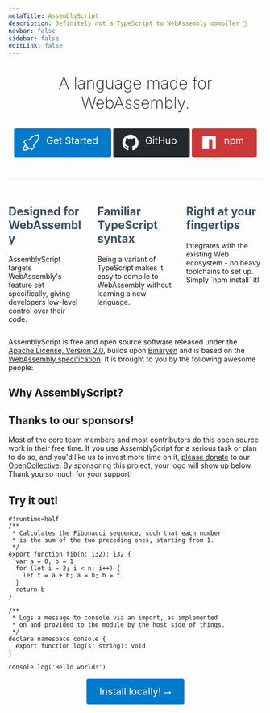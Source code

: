 ```yaml
---
metaTitle: AssemblyScript
description: Definitely not a TypeScript to WebAssembly compiler 🚀
navbar: false
sidebar: false
editLink: false
---
```


<div id="hero">
  <Logo />
  <h1>A language made for WebAssembly.</h1>
  <p class="action">
    <a href="/introduction.html">
      <svg viewBox="0 0 256 256" fill="#fff"><path d="M239.966.006a168.294 168.294 0 00-33.5 3.338 163.163 163.163 0 00-31.72 9.684 169.567 169.567 0 00-29.384 15.692 168.17 168.17 0 00-25.933 21.26L89.378 80.03h-47.97L1.34 119.989l28.382 28.382-9.126 27.268c-5.12 5.713-9.09 11.576-11.908 17.585a87.16 87.16 0 00-6.122 18.81C1.304 218.638.56 225.573.338 232.847a758.42 758.42 0 00-.334 23.15H16.03c6.011 0 11.872-.298 17.586-.893A93.672 93.672 0 0050.2 251.88a76.862 76.862 0 0015.694-6.233c5.046-2.672 9.869-6.083 14.47-10.24l27.267-9.127 28.382 28.382 39.956-40.068v-47.97l30.051-30.052a168.17 168.17 0 0021.258-25.934 169.563 169.563 0 0015.694-29.383 163.165 163.165 0 009.684-31.72 168.204 168.204 0 003.338-33.5V.007zm0 16.028a153.58 153.58 0 01-3.671 33.5 154.67 154.67 0 01-10.908 31.943c-1.384 3.248-1.853 4.187-3.675 7.568a161.08 161.08 0 01-12.24 19.144 152.049 152.049 0 01-14.693 17.029l-34.896 34.896.059 47.913-23.929 23.928-25.695-25.558-16.891 5.314-49.286-49.365 5.105-17.02-25.201-25.338 23.93-23.93 47.492.184 35.315-35.02a152.044 152.044 0 0117.027-14.694 161.076 161.076 0 0119.146-12.242c3.024-1.706 3.963-2.177 7.567-3.671a144.153 144.153 0 0131.833-10.909 154.982 154.982 0 0133.611-3.672zM37.512 181.536l8.459 8.459c-2.449 2.373-4.527 4.86-6.232 7.457a47.43 47.43 0 00-4.12 8.236 56.92 56.92 0 00-2.445 8.792 120.105 120.105 0 00-1.226 9.572 92.966 92.966 0 009.57-1.335 44.096 44.096 0 008.794-2.45 38.849 38.849 0 008.236-4.116c2.596-1.634 5.082-3.675 7.457-6.122l8.46 8.46c-3.488 4.45-7.493 8.049-12.02 10.794a60.638 60.638 0 01-14.472 6.568 75.702 75.702 0 01-15.914 3.228 147.206 147.206 0 01-16.027.89c0-5.268.26-10.649.78-16.14a86.406 86.406 0 013.227-15.802 67.1 67.1 0 016.566-14.47c2.82-4.527 6.456-8.534 10.907-12.02z"/></svg>
      Get Started
    </a>
    <a href="https://github.com/AssemblyScript" target="_blank" rel="noopener" class="github">
      <svg viewBox="0 0 24 24"><path fill="#fff" d="M12 .297c-6.63 0-12 5.373-12 12 0 5.303 3.438 9.8 8.205 11.385.6.113.82-.258.82-.577 0-.285-.01-1.04-.015-2.04-3.338.724-4.042-1.61-4.042-1.61C4.422 18.07 3.633 17.7 3.633 17.7c-1.087-.744.084-.729.084-.729 1.205.084 1.838 1.236 1.838 1.236 1.07 1.835 2.809 1.305 3.495.998.108-.776.417-1.305.76-1.605-2.665-.3-5.466-1.332-5.466-5.93 0-1.31.465-2.38 1.235-3.22-.135-.303-.54-1.523.105-3.176 0 0 1.005-.322 3.3 1.23.96-.267 1.98-.399 3-.405 1.02.006 2.04.138 3 .405 2.28-1.552 3.285-1.23 3.285-1.23.645 1.653.24 2.873.12 3.176.765.84 1.23 1.91 1.23 3.22 0 4.61-2.805 5.625-5.475 5.92.42.36.81 1.096.81 2.22 0 1.606-.015 2.896-.015 3.286 0 .315.21.69.825.57C20.565 22.092 24 17.592 24 12.297c0-6.627-5.373-12-12-12"></path></svg>
      <span class="title">GitHub</span>
    </a>
    <a href="https://www.npmjs.com/package/assemblyscript" target="_blank" rel="noopener" class="npm">
      <svg viewBox="0 0 24 24"><path fill="#fff" d="M2 22h9.913V7.043h5.044V22H22V2H2z"/></svg>
      <span class="title">npm</span>
    </a>
  </p>
</div>

<div id="features">
  <div class="feature">
    <h2>Designed for WebAssembly</h2>
    <p>AssemblyScript targets WebAssembly's feature set specifically, giving developers low-level control over their code.</p>
  </div>
  <div class="feature">
    <h2>Familiar TypeScript syntax</h2>
    <p>Being a variant of TypeScript makes it easy to compile to WebAssembly without learning a new language.</p>
  </div>
  <div class="feature">
    <h2>Right at your fingertips</h2>
    <p>Integrates with the existing Web ecosystem - no heavy toolchains to set up. Simply `npm install` it!</p>
  </div>
</div>

<div id="contributors">
  <p>AssemblyScript is free and open source software released under the <a href="https://www.apache.org/licenses/LICENSE-2.0" target="_blank" rel="noopener">Apache License, Version 2.0</a>, builds upon <a href="https://github.com/WebAssembly/binaryen" target="_blank" rel="noopener">Binaryen</a> and is based on the <a href="https://webassembly.org/" target="_blank" rel="noopener">WebAssembly specification</a>. It is brought to you by the following awesome people:</p>
  <Contributors />
</div>

<div id="testimonials">
  <h2>Why AssemblyScript?</h2>
  <Testimonials />
</div>

<div id="sponsors">
  <h2>Thanks to our sponsors!</h2>
  <p>Most of the core team members and most contributors do this open source work in their free time. If you use AssemblyScript for a serious task or plan to do so, and you'd like us to invest more time on it, <a href="https://opencollective.com/assemblyscript/donate" target="_blank" rel="noopener">please donate</a> to our <a href="https://opencollective.com/assemblyscript" target="_blank" rel="noopener">OpenCollective</a>. By sponsoring this project, your logo will show up below. Thank you so much for your support!</p>
  <Sponsors />
</div>

<h2>Try it out!</h2>

```editor
#!runtime=half
/**
 * Calculates the Fibonacci sequence, such that each number
 * is the sum of the two preceding ones, starting from 1.
 */
export function fib(n: i32): i32 {
  var a = 0, b = 1
  for (let i = 2; i < n; i++) {
    let t = a + b; a = b; b = t
  }
  return b
}

/**
 * Logs a message to console via an import, as implemented
 * on and provided to the module by the host side of things.
 */
declare namespace console {
  export function log(s: string): void
}

console.log('Hello world!')
```

<p class="action">
  <a href="./quick-start.html">Install locally! ⭢</a>
</p>

<style scoped>
#hero {
  margin-top: 2rem;
  text-align: center;
}
#hero h1 {
  margin: 1.3rem auto 1.8rem;
  font-size: 2rem;
  font-weight: 200;
}
#features {
  border-top: 1px solid #eaecef;
  padding: 1.2rem 0 0;
  margin-top: 2.5rem;
  display: flex;
  flex-wrap: wrap;
  align-items: flex-start;
  align-content: stretch;
  justify-content: space-between;
}
#features .feature {
  flex-grow: 1;
  flex-basis: 30%;
  max-width: 30%;
}
#features h2 {
  font-size: 1.4rem;
  border-bottom: none;
  padding-bottom: 0;
  color: #3a5169;
}
.action {
  text-align: center;
  user-select: none;
}
.action a {
  display: inline-block;
  font-size: 1.2rem;
  color: #fff;
  background-color: #007acc;
  padding: .8rem 1.6rem;
  border-radius: 4px;
  transition: background-color .1s ease;
  box-sizing: border-box;
  border-bottom: 1px solid #006eb8;
  text-decoration: none !important;
  margin: 0.1rem 0;
}
.action a:hover {
  background-color: #1a8ae7;
}
.action a svg {
  width: 2em;
  position: relative;
  left: -10px;
  float: left;
  height: 32px;
}
.action a.github {
  color: #fff;
  background: #24292e;
  border-bottom-color: #101214;
}
.action a.github:hover {
  background: #3e464f;
}
.action a.npm {
  color: #fff;
  background: #cb3837;
  border-bottom-color: #ba3232;
}
.action a.npm:hover {
  background: #eb3f3f;
}
.action .codicon[class*='codicon-'] {
  font-size: 32px;
  vertical-align: -8px;
}
@media only screen and (max-width: 720px) {
  .action a.github svg {
    float: none;
    left: 0;
    margin-bottom: -0.5rem;
  }
  .action a.npm {
    display: none;
  }
  .action a.github .title {
    display: none;
  }
  #features .feature {
    flex-basis: 100%;
    max-width: 100%;
  }
}
@media only screen and (max-width: 640px) {
  #playground {
    display: none;
  }
}
#sponsors {
  margin-bottom: 2rem;
}
</style>

<style>
footer {
  display: none;
}
</style>
